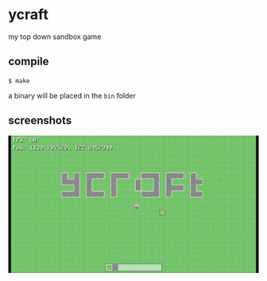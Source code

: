 # ycraft
my top down sandbox game

## compile
```
$ make
```

a binary will be placed in the `bin` folder

## screenshots
<img src="/img/screenshot.png">

